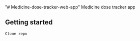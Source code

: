 "# Medicine-dose-tracker-web-app" 
Medicine dose tracker app

## Getting started
```
Clone repo
```
